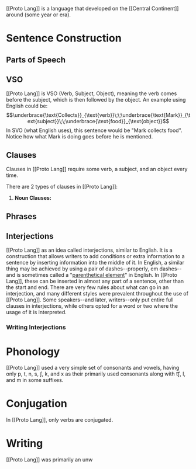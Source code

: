 [[Proto Lang]] is a language that developed on the [[Central Continent]] around (some year or era).

# Sentence Construction

## Parts of Speech

## VSO

[[Proto Lang]] is VSO (Verb, Subject, Object), meaning the verb comes before the subject, which is then followed by the object. An example using English could be:
$$\underbrace{\text{Collects}}_{\text{verb}}\;\;\underbrace{\text{Mark}}_{\text{subject}}\;\;\underbrace{\text{food}}_{\text{object}}$$
In SVO (what English uses), this sentence would be "Mark collects food". Notice how what Mark is doing goes before he is mentioned.

## Clauses

Clauses in [[Proto Lang]] require some verb, a subject, and an object every time. 

There are 2 types of clauses in [[Proto Lang]]:
1. **Noun Clauses:** 

## Phrases

## Interjections

[[Proto Lang]] as an idea called interjections, similar to English. It is a construction that allows writers to add conditions or extra information to a sentence by inserting information into the middle of it. In English, a similar thing may be achieved by using a pair of dashes--properly, em dashes--and is sometimes called a "[parenthetical element](https://en.wikipedia.org/wiki/Dash#Parenthesis-like_use)" in English. In [[Proto Lang]], these can be inserted in almost any part of a sentence, other than the start and end. There are very few rules about what can go in an interjection, and many different styles were prevalent throughout the use of [[Proto Lang]]. Some speakers--and later, writers--only put entire full clauses in interjections, while others opted for a word or two where the usage of it is interpreted.

### Writing Interjections

# Phonology

[[Proto Lang]] used a very simple set of consonants and vowels, having only p, t, n, s, ʃ, k, and x as their primarily used consonants along with t͡ʃ, l, and m in some suffixes.

# Conjugation

In [[Proto Lang]], only verbs are conjugated.

# Writing

[[Proto Lang]] was primarily an unw